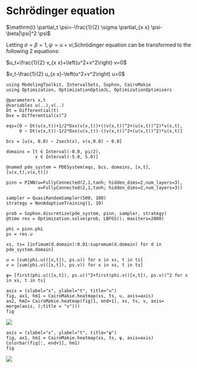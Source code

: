 # Schrödinger equation

$\mathrm{i} \partial_t \psi=-\frac{1}{2} \sigma \partial_{x x} \psi-\beta|\psi|^2 \psi$

Letting $\sigma=\beta=1, \psi=u+v i$,Schrödinger equation can be transformed to the following 2 equations:

$u_t+\frac{1}{2} v_{x x}+\left(u^2+v^2\right) v=0$

$v_t-\frac{1}{2} u_{x x}-\left(u^2+v^2\right) u=0$



```@example Schrödinger
using ModelingToolkit, IntervalSets, Sophon, CairoMakie
using Optimization, OptimizationOptimJL, OptimizationOptimisers

@parameters x,t
@variables u(..),v(..)
Dt = Differential(t)
Dxx = Differential(x)^2

eqs=[0 ~ Dt(u(x,t))+1/2*Dxx(v(x,t))+((v(x,t))^2+(u(x,t))^2)*v(x,t),
     0 ~ Dt(v(x,t))-1/2*Dxx(u(x,t))-((v(x,t))^2+(u(x,t))^2)*u(x,t)]

bcs = [u(x, 0.0) ~ 2sech(x), v(x,0.0) ~ 0.0]

domains = [t ∈ Interval(-0.0, pi/2),
           x ∈ Interval(-5.0, 5.0)]

@named pde_system = PDESystem(eqs, bcs, domains, [x,t], [u(x,t),v(x,t)])
```

```@example Schrödinger
pinn = PINN(u=FullyConnected(2,1,tanh; hidden_dims=2,num_layers=3),
            v=FullyConnected(2,1,tanh; hidden_dims=2,num_layers=3))
            
sampler = QuasiRandomSampler(500, 100)
strategy = NonAdaptiveTraining(1, 10)

prob = Sophon.discretize(pde_system, pinn, sampler, strategy)
@time res = Optimization.solve(prob, LBFGS(); maxiters=2000)
```

```@example Schrödinger
phi = pinn.phi
ps = res.u

xs, ts= [infimum(d.domain):0.01:supremum(d.domain) for d in pde_system.domain]

u = [sum(phi.u(([x,t]), ps.u)) for x in xs, t in ts]
v = [sum(phi.v(([x,t]), ps.v)) for x in xs, t in ts]

ψ= [first(phi.u(([x,t]), ps.u))^2+first(phi.v(([x,t]), ps.v))^2 for x in xs, t in ts]

axis = (xlabel="x", ylabel="t", title="u")
fig, ax1, hm1 = CairoMakie.heatmap(xs, ts, u, axis=axis)
ax2, hm2= CairoMakie.heatmap(fig[1, end+1], xs, ts, v, axis= merge(axis, (;title = "v")))
fig
```
![](https://upload-images.jianshu.io/upload_images/17163699-8f3dd890bf850a8e.png?imageMogr2/auto-orient/strip%7CimageView2/2/w/1240)

```@example Schrödinger
axis = (xlabel="x", ylabel="t", title="ψ")
fig, ax1, hm1 = CairoMakie.heatmap(xs, ts, ψ, axis=axis)
Colorbar(fig[:, end+1], hm1)
fig
```
![](https://upload-images.jianshu.io/upload_images/17163699-f3b6c02988a6abd0.png?imageMogr2/auto-orient/strip%7CimageView2/2/w/1240)
